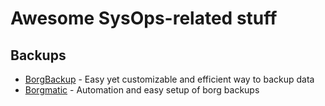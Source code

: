 # Awesome SysOps-related stuff

## Backups

- [BorgBackup](https://www.borgbackup.org/) - Easy yet customizable and efficient way to backup data
- [Borgmatic](https://torsion.org/borgmatic/) - Automation and easy setup of borg backups
